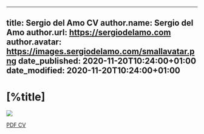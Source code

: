 ---
title: Sergio del Amo CV
author.name: Sergio del Amo
author.url: https://sergiodelamo.com
author.avatar: https://images.sergiodelamo.com/smallavatar.png 
date_published: 2020-11-20T10:24:00+01:00
date_modified: 2020-11-20T10:24:00+01:00
----

# [%title]

<div data-iframe-width="150" data-iframe-height="270" data-share-badge-id="2799a540-3140-42ef-a23e-50f35f2c8747" data-share-badge-host="https://www.youracclaim.com"></div><script type="text/javascript" async src="//cdn.youracclaim.com/assets/utilities/embed.js"></script>

[![](https://images.sergiodelamo.com/cv.png)](https://sergiodelamo.com/pdfs/CVSergioDelAmo.pdf)

[PDF CV](https://sergiodelamo.com/pdfs/CVSergioDelAmo.pdf)